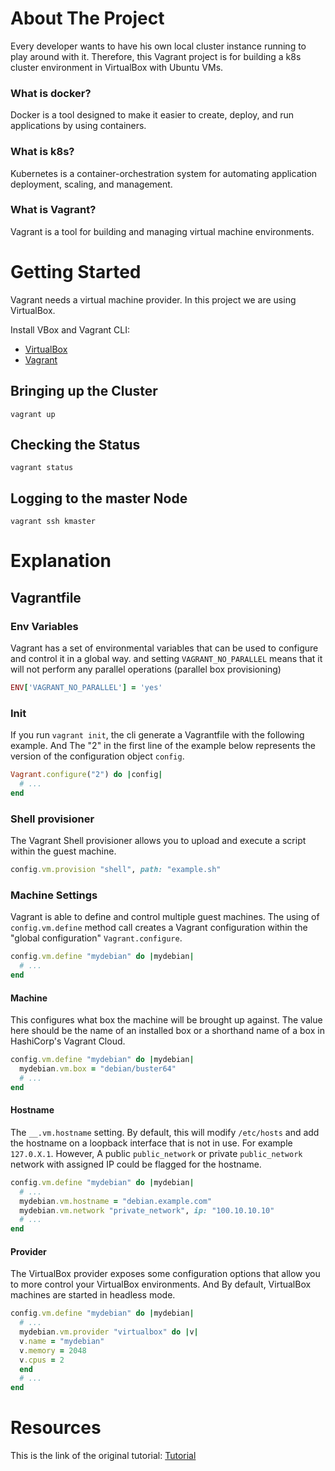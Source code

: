 # About The Project
Every developer wants to have his own local cluster instance running to play around with it. Therefore, this Vagrant project is for building a k8s cluster environment in VirtualBox with Ubuntu VMs.

### What is docker?
Docker is a tool designed to make it easier to create, deploy, and run applications by using containers.
### What is k8s?
Kubernetes is a container-orchestration system for automating application deployment, scaling, and management.
### What is Vagrant?
Vagrant is a tool for building and managing virtual machine environments.

# Getting Started
Vagrant needs a virtual machine provider. In this project we are using VirtualBox.

Install VBox and Vagrant CLI:
* [VirtualBox](https://www.virtualbox.org/)
* [Vagrant](https://www.vagrantup.com/)

## Bringing up the Cluster

    vagrant up

## Checking the Status

    vagrant status

## Logging to the master Node 

    vagrant ssh kmaster

# Explanation

## Vagrantfile

### Env Variables
Vagrant has a set of environmental variables that can be used to configure and control it in a global way. and setting `VAGRANT_NO_PARALLEL` means that it will not perform any parallel operations (parallel box provisioning)

```ruby
ENV['VAGRANT_NO_PARALLEL'] = 'yes'
```

### Init
If you run `vagrant init`, the cli generate a Vagrantfile with the following example. And The "2" in the first line of the example below represents the version of the configuration object `config`.

```ruby
Vagrant.configure("2") do |config|
  # ...
end
```

### Shell provisioner
The Vagrant Shell provisioner allows you to upload and execute a script within the guest machine.
```ruby
config.vm.provision "shell", path: "example.sh"
```
### Machine Settings
Vagrant is able to define and control multiple guest machines. The using of `config.vm.define` method call creates a Vagrant configuration within the "global configuration" `Vagrant.configure`.

```ruby
config.vm.define "mydebian" do |mydebian|
  # ...
end
```

#### Machine 
This configures what box the machine will be brought up against. The value here should be the name of an installed box or a shorthand name of a box in HashiCorp's Vagrant Cloud.

```ruby
config.vm.define "mydebian" do |mydebian|
  mydebian.vm.box = "debian/buster64"
  # ...
end
```

#### Hostname 
The `__.vm.hostname` setting.  By default, this will modify `/etc/hosts` and add the hostname on a loopback interface that is not in use. For example `127.0.X.1`. However, A public `public_network` or private `public_network` network with assigned IP could be flagged for the hostname.
 
```ruby
config.vm.define "mydebian" do |mydebian|
  # ...
  mydebian.vm.hostname = "debian.example.com"
  mydebian.vm.network "private_network", ip: "100.10.10.10"
  # ...
end
```
#### Provider 
The VirtualBox provider exposes some configuration options that allow you to more control your VirtualBox environments. And By default, VirtualBox machines are started in headless mode.

```ruby
config.vm.define "mydebian" do |mydebian|
  # ...
  mydebian.vm.provider "virtualbox" do |v|
  v.name = "mydebian"
  v.memory = 2048
  v.cpus = 2
  end
  # ...
end
```

# Resources
This is the link of the original tutorial: [Tutorial](https://www.exxactcorp.com/blog/HPC/building-a-kubernetes-cluster-using-vagrant)